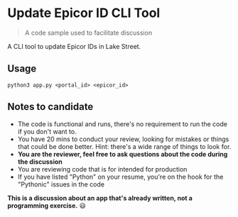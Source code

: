 # Update Epicor ID CLI Tool

> A code sample used to facilitate discussion

A CLI tool to update Epicor IDs in Lake Street.

## Usage

```
python3 app.py <portal_id> <epicor_id>
```

## Notes to candidate

- The code is functional and runs, there's no requirement to run the code if you don't want to.
- You have 20 mins to conduct your review, looking for mistakes or things that could be done better. Hint: there's a wide range of things to look for.
- **You are the reviewer, feel free to ask questions about the code during the discussion**
- You are reviewing code that is for intended for production
- If you have listed "Python" on your resume, you're on the hook for the "Pythonic" issues in the code

**This is a discussion about an app that's already written, not a programming exercise.** :smiley:
